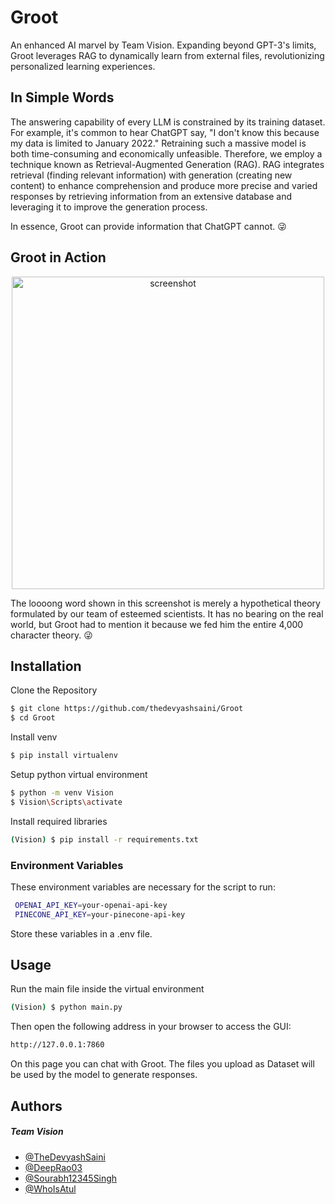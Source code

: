 
# Groot

An enhanced AI marvel by Team Vision. Expanding beyond GPT-3's limits, Groot leverages RAG to dynamically learn from external files, revolutionizing personalized learning experiences.

## In Simple Words

The answering capability of every LLM is constrained by its training dataset. For example, it's common to hear ChatGPT say, "I don't know this because my data is limited to January 2022." Retraining such a massive model is both time-consuming and economically unfeasible. Therefore, we employ a technique known as Retrieval-Augmented Generation (RAG). RAG integrates retrieval (finding relevant information) with generation (creating new content) to enhance comprehension and produce more precise and varied responses by retrieving information from an extensive database and leveraging it to improve the generation process.

In essence, Groot can provide information that ChatGPT cannot. 😜

## Groot in Action

<div align="center">
  <img src="https://i.imgur.com/w292p2d.png" alt="screenshot" height="500px"/>
</div>

The loooong word shown in this screenshot is merely a hypothetical theory formulated by our team of esteemed scientists. It has no bearing on the real world, but Groot had to mention it because we fed him the entire 4,000 character theory. 😜
## Installation
Clone the Repository

```bash
$ git clone https://github.com/thedevyashsaini/Groot
$ cd Groot
```

Install venv

```bash
$ pip install virtualenv
```

Setup python virtual environment


```bash
$ python -m venv Vision
$ Vision\Scripts\activate
```

Install required libraries
```bash
(Vision) $ pip install -r requirements.txt
```

### Environment Variables
These environment variables are necessary for the script to run:

```bash
 OPENAI_API_KEY=your-openai-api-key
 PINECONE_API_KEY=your-pinecone-api-key
```

Store these variables in a .env file.




    
## Usage
Run the main file inside the virtual environment

```bash
(Vision) $ python main.py
```

Then open the following address in your browser to access the GUI:
```bash
http://127.0.0.1:7860
```

On this page you can chat with Groot. The files you upload as Dataset will be used by the model to generate responses.

## Authors
##### Team Vision 
  
- [@TheDevyashSaini](https://www.github.com/thedevyashsaini)
- [@DeepRao03](https://www.github.com/deeprao03)
- [@Sourabh12345Singh](https://www.github.com/Sourabh12345singh)
- [@WhoIsAtul](https://www.github.com/whoisatul)
